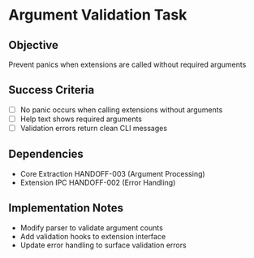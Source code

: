 # Argument Validation Task

## Objective

Prevent panics when extensions are called without required arguments

## Success Criteria

- [ ] No panic occurs when calling extensions without arguments
- [ ] Help text shows required arguments
- [ ] Validation errors return clean CLI messages

## Dependencies

- Core Extraction HANDOFF-003 (Argument Processing)
- Extension IPC HANDOFF-002 (Error Handling)

## Implementation Notes

- Modify parser to validate argument counts
- Add validation hooks to extension interface
- Update error handling to surface validation errors
